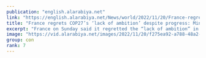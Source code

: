 ```yaml
---
publication: "english.alarabiya.net"
link: "https://english.alarabiya.net/News/world/2022/11/20/France-regrets-COP27-s-lack-of-ambition-despite-progress-Minister-"
title: "France regrets COP27’s ‘lack of ambition’ despite progress: Minister   "
excerpt: "France on Sunday said it regretted the “lack of ambition” in the agreement reached at the COP27 climate summit in Egypt despite progress on providing"
image: "https://vid.alarabiya.net/images/2022/11/20/f275ea92-a788-48a2-9d1e-6f08c83d744a/f275ea92-a788-48a2-9d1e-6f08c83d744a_16x9_600x338.PNG"
group: con
rank: 7
---
```


